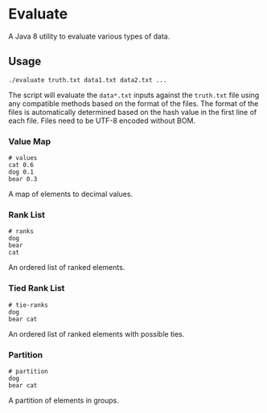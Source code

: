 # Evaluate

A Java 8 utility to evaluate various types of data.

## Usage

```
./evaluate truth.txt data1.txt data2.txt ...
```

The script will evaluate the `data*.txt` inputs against the `truth.txt` file
using any compatible methods based on the format of the files. The format of the
files is automatically determined based on the hash value in the first line of
each file. Files need to be UTF-8 encoded without BOM.

### Value Map

```
# values
cat 0.6
dog 0.1
bear 0.3
```

A map of elements to decimal values.

### Rank List

```
# ranks
dog
bear
cat
```

An ordered list of ranked elements.

### Tied Rank List

```
# tie-ranks
dog
bear cat
```

An ordered list of ranked elements with possible ties.

### Partition

```
# partition
dog
bear cat
```

A partition of elements in groups.
